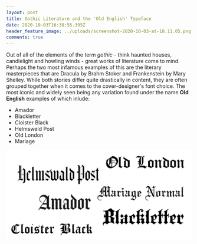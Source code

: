 ```yaml
---
layout: post
title: Gothic Literature and the 'Old English' Typeface
date: 2020-10-03T16:38:55.395Z
header_feature_image: ../uploads/screenshot-2020-10-03-at-18.11.05.png
comments: true
---
```

Out of all of the elements of the term *gothic* - think haunted houses, candlelight and howling winds - great works of literature come to mind. Perhaps the two most infamous examples of this are the literary masterpieces that are Dracula by Brahm Stoker and Frankenstein by Mary Shelley. While both stories differ quite drastically in content, they are often grouped together when it comes to the cover-designer's font choice. The most iconic and widely seen being any variation found under the name **Old English** examples of which inlude:

* Amador
* Blackletter
* Cloister Black
* Helmsweld Post
* Old London
* Mariage

![](../uploads/screenshot-2020-10-04-at-13.21.25.png)
